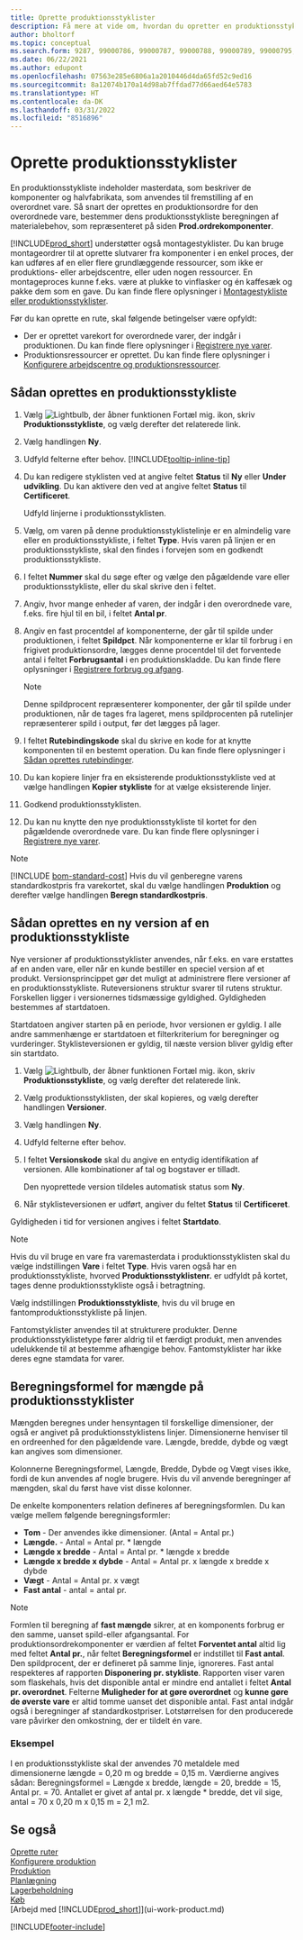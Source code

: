 ```yaml
---
title: Oprette produktionsstyklister
description: Få mere at vide om, hvordan du opretter en produktionsstykliste, nye versioner af en produktionsstykliste, og hvordan mængde beregningsformlen bruges.
author: bholtorf
ms.topic: conceptual
ms.search.form: 9287, 99000786, 99000787, 99000788, 99000789, 99000795, 99000797, 99000800, 99000809, 99000811, 99000812, 99000818
ms.date: 06/22/2021
ms.author: edupont
ms.openlocfilehash: 07563e285e6806a1a2010446d4da65fd52c9ed16
ms.sourcegitcommit: 8a12074b170a14d98ab7ffdad77d66aed64e5783
ms.translationtype: HT
ms.contentlocale: da-DK
ms.lasthandoff: 03/31/2022
ms.locfileid: "8516896"
---
```

# <a name="create-production-boms"></a>Oprette produktionsstyklister

En produktionsstykliste indeholder masterdata, som beskriver de komponenter og halvfabrikata, som anvendes til fremstilling af en overordnet vare. Så snart der oprettes en produktionsordre for den overordnede vare, bestemmer dens produktionsstykliste beregningen af materialebehov, som repræsenteret på siden **Prod.ordrekomponenter**.

[!INCLUDE[prod_short](includes/prod_short.md)] understøtter også montagestyklister. Du kan bruge montageordrer til at oprette slutvarer fra komponenter i en enkel proces, der kan udføres af en eller flere grundlæggende ressourcer, som ikke er produktions- eller arbejdscentre, eller uden nogen ressourcer. En montageproces kunne f.eks. være at plukke to vinflasker og én kaffesæk og pakke dem som en gave. Du kan finde flere oplysninger i [Montagestykliste eller produktionsstyklister](inventory-how-work-boms.md#assembly-boms-or-production-boms).  

Før du kan oprette en rute, skal følgende betingelser være opfyldt:  

- Der er oprettet varekort for overordnede varer, der indgår i produktionen. Du kan finde flere oplysninger i [Registrere nye varer](inventory-how-register-new-items.md).
- Produktionsressourcer er oprettet. Du kan finde flere oplysninger i [Konfigurere arbejdscentre og produktionsressourcer](production-how-to-set-up-work-and-machine-centers.md).

## <a name="to-create-a-production-bom"></a>Sådan oprettes en produktionsstykliste

1. Vælg ![Lightbulb, der åbner funktionen Fortæl mig.](media/ui-search/search_small.png "Fortæl mig, hvad du vil foretage dig") ikon, skriv **Produktionsstykliste**, og vælg derefter det relaterede link.  
2. Vælg handlingen **Ny**.  
3. Udfyld felterne efter behov. [!INCLUDE[tooltip-inline-tip](includes/tooltip-inline-tip_md.md)]
4. Du kan redigere styklisten ved at angive feltet **Status** til **Ny** eller **Under udvikling**. Du kan aktivere den ved at angive feltet **Status** til **Certificeret**.  

    Udfyld linjerne i produktionsstyklisten.
5. Vælg, om varen på denne produktionsstyklistelinje er en almindelig vare eller en produktionsstykliste, i feltet **Type**. Hvis varen på linjen er en produktionsstykliste, skal den findes i forvejen som en godkendt produktionsstykliste.  
6. I feltet **Nummer** skal du søge efter og vælge den pågældende vare eller produktionsstykliste, eller du skal skrive den i feltet.  
7. Angiv, hvor mange enheder af varen, der indgår i den overordnede vare, f.eks. fire hjul til en bil, i feltet **Antal pr**.  
8. Angiv en fast procentdel af komponenterne, der går til spilde under produktionen, i feltet **Spildpct**. Når komponenterne er klar til forbrug i en frigivet produktionsordre, lægges denne procentdel til det forventede antal i feltet **Forbrugsantal** i en produktionskladde. Du kan finde flere oplysninger i [Registrere forbrug og afgang](production-how-to-register-consumption-and-output.md).  

    > [!NOTE]  
    >  Denne spildprocent repræsenterer komponenter, der går til spilde under produktionen, når de tages fra lageret, mens spildprocenten på rutelinjer repræsenterer spild i output, før det lægges på lager.  

9. I feltet **Rutebindingskode** skal du skrive en kode for at knytte komponenten til en bestemt operation. Du kan finde flere oplysninger i [Sådan oprettes rutebindinger](production-how-to-create-routings.md#to-create-routing-links).
10. Du kan kopiere linjer fra en eksisterende produktionsstykliste ved at vælge handlingen **Kopier stykliste** for at vælge eksisterende linjer.  
11. Godkend produktionsstyklisten.  
12. Du kan nu knytte den nye produktionsstykliste til kortet for den pågældende overordnede vare. Du kan finde flere oplysninger i [Registrere nye varer](inventory-how-register-new-items.md).  

> [!NOTE]  
> [!INCLUDE [bom-standard-cost](includes/bom-standard-cost.md)] Hvis du vil genberegne varens standardkostpris fra varekortet, skal du vælge handlingen **Produktion** og derefter vælge handlingen **Beregn standardkostpris**.  

## <a name="to-create-a-new-versions-of-a-production-bom"></a>Sådan oprettes en ny version af en produktionsstykliste

Nye versioner af produktionsstyklister anvendes, når f.eks. en vare erstattes af en anden vare, eller når en kunde bestiller en speciel version af et produkt. Versionsprincippet gør det muligt at administrere flere versioner af en produktionsstykliste. Ruteversionens struktur svarer til rutens struktur. Forskellen ligger i versionernes tidsmæssige gyldighed. Gyldigheden bestemmes af startdatoen.  

Startdatoen angiver starten på en periode, hvor versionen er gyldig. I alle andre sammenhænge er startdatoen et filterkriterium for beregninger og vurderinger. Styklisteversionen er gyldig, til næste version bliver gyldig efter sin startdato.  

1. Vælg ![Lightbulb, der åbner funktionen Fortæl mig.](media/ui-search/search_small.png "Fortæl mig, hvad du vil foretage dig") ikon, skriv **Produktionsstykliste**, og vælg derefter det relaterede link.  
2. Vælg produktionsstyklisten, der skal kopieres, og vælg derefter handlingen **Versioner**.  
3. Vælg handlingen **Ny**.  
4. Udfyld felterne efter behov.
5. I feltet **Versionskode** skal du angive en entydig identifikation af versionen. Alle kombinationer af tal og bogstaver er tilladt.  

    Den nyoprettede version tildeles automatisk status som **Ny**.
6. Når styklisteversionen er udført, angiver du feltet **Status** til **Certificeret**.  

Gyldigheden i tid for versionen angives i feltet **Startdato**.  

> [!NOTE]  
> Hvis du vil bruge en vare fra varemasterdata i produktionsstyklisten skal du vælge indstillingen **Vare** i feltet **Type**. Hvis varen også har en produktionsstykliste, hvorved **Produktionsstyklistenr.** er udfyldt på kortet, tages denne produktionsstykliste også i betragtning.  
>
> Vælg indstillingen **Produktionsstykliste**, hvis du vil bruge en fantomproduktionsstykliste på linjen.  
>
> Fantomstyklister anvendes til at strukturere produkter. Denne produktionsstyklistetype fører aldrig til et færdigt produkt, men anvendes udelukkende til at bestemme afhængige behov. Fantomstyklister har ikke deres egne stamdata for varer.

## <a name="quantity-calculation-formula-on-production-boms"></a>Beregningsformel for mængde på produktionsstyklister

Mængden beregnes under hensyntagen til forskellige dimensioner, der også er angivet på produktionsstyklistens linjer. Dimensionerne henviser til en ordreenhed for den pågældende vare. Længde, bredde, dybde og vægt kan angives som dimensioner.  

Kolonnerne Beregningsformel, Længde, Bredde, Dybde og Vægt vises ikke, fordi de kun anvendes af nogle brugere. Hvis du vil anvende beregninger af mængden, skal du først have vist disse kolonner.  

De enkelte komponenters relation defineres af beregningsformlen. Du kan vælge mellem følgende beregningsformler:  

- **Tom** - Der anvendes ikke dimensioner. (Antal = Antal pr.)  
- **Længde.** - Antal = Antal pr. * længde  
- **Længde x bredde** - Antal = Antal pr. * længde x bredde  
- **Længde x bredde x dybde** - Antal = Antal pr. x længde x bredde x dybde  
- **Vægt** - Antal = Antal pr. x vægt  
- **Fast antal** - antal = antal pr.

> [!NOTE]
> Formlen til beregning af **fast mængde** sikrer, at en komponents forbrug er den samme, uanset spild-eller afgangsantal. For produktionsordrekomponenter er værdien af feltet **Forventet antal** altid lig med feltet **Antal pr.**, når feltet **Beregningsformel** er indstillet til **Fast antal**. Den spildprocent, der er defineret på samme linje, ignoreres. Fast antal respekteres af rapporten **Disponering pr. stykliste**. Rapporten viser varen som flaskehals, hvis det disponible antal er mindre end antallet i feltet **Antal pr. overordnet**. Felterne **Muligheder for at gøre overordnet** og **kunne gøre de øverste vare** er altid tomme uanset det disponible antal. Fast antal indgår også i beregninger af standardkostpriser. Lotstørrelsen for den producerede vare påvirker den omkostning, der er tildelt én vare.

### <a name="example"></a>Eksempel

I en produktionsstykliste skal der anvendes 70 metaldele med dimensionerne længde = 0,20 m og bredde = 0,15 m. Værdierne angives sådan: Beregningsformel = Længde x bredde, længde = 20, bredde = 15, Antal pr. = 70. Antallet er givet af antal pr. x længde * bredde, det vil sige, antal = 70 x 0,20 m x 0,15 m = 2,1 m2.  

## <a name="see-also"></a>Se også

[Oprette ruter](production-how-to-create-routings.md)   
[Konfigurere produktion](production-configure-production-processes.md)  
[Produktion](production-manage-manufacturing.md)    
[Planlægning](production-planning.md)   
[Lagerbeholdning](inventory-manage-inventory.md)  
[Køb](purchasing-manage-purchasing.md)  
[Arbejd med [!INCLUDE[prod_short](includes/prod_short.md)]](ui-work-product.md)


[!INCLUDE[footer-include](includes/footer-banner.md)]